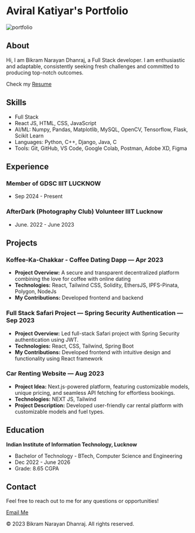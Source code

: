 # Aviral Katiyar's Portfolio

![portfolio](https://github.com/maskboyAvi/portfolio/assets/123640350/6922fbe8-6043-4c71-b132-e000b6125158)

## About

Hi, I am Bikram Narayan Dhanraj, a Full Stack developer. I am enthusiastic and adaptable, consistently seeking fresh challenges and committed to producing top-notch outcomes.

Check my [Resume](https://drive.google.com/file/d/1Axcg5jJ5V7ZWEjP4m4ZnEbl0fjQWMAvw/view)

## Skills

- Full Stack
- React JS, HTML, CSS, JavaScript
- AI/ML: Numpy, Pandas, Matplotlib, MySQL, OpenCV, Tensorflow, Flask, Scikit Learn
- Languages: Python, C++, Django, Java, C
- Tools: Git, GitHub, VS Code, Google Colab, Postman, Adobe XD, Figma

## Experience

### Member of GDSC IIIT LUCKNOW

- Sep 2024 - Present

### AfterDark (Photography Club) Volunteer IIIT Lucknow

- June. 2022 - June 2023

## Projects

### Koffee-Ka-Chakkar - Coffee Dating Dapp — Apr 2023

- **Project Overview:** A secure and transparent decentralized platform combining the love for coffee with online dating
- **Technologies:** React, Tailwind CSS, Solidity, EthersJS, IPFS-Pinata, Polygon, NodeJs
- **My Contributions:** Developed frontend and backend

### Full Stack Safari Project — Spring Security Authentication — Sep 2023

- **Project Overview:** Led full-stack Safari project with Spring Security authentication using JWT.
- **Technologies:** React, CSS, Tailwind, Spring Boot
- **My Contributions:** Developed frontend with intuitive design and functionality using React framework

### Car Renting Website — Aug 2023

- **Project Idea:** Next.js-powered platform, featuring customizable models, unique pricing, and seamless API fetching for effortless bookings.
- **Technologies:** NEXT JS, Tailwind
- **Project Description:** Developed user-friendly car rental platform with customizable models and fuel types.

## Education

**Indian Institute of Information Technology, Lucknow**

- Bachelor of Technology - BTech, Computer Science and Engineering
- Dec 2022 - June 2026
- Grade: 8.65 CGPA

## Contact

Feel free to reach out to me for any questions or opportunities!

[Email Me](bikramnarayandhanraj@gmail.com)

© 2023 Bikram Narayan Dhanraj. All rights reserved.

